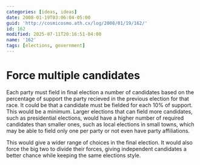```yaml
---
categories: [ideas, ideas]
date: 2008-01-19T03:06:04-05:00
guid: 'http://cosmicosmo.ath.cx/log/2008/01/19/162/'
id: 162
modified: 2025-07-11T20:16:51-04:00
name: '162'
tags: [elections, government]
---
```


Force multiple candidates
=========================

Each party must field in final election a number of candidates based on the percentage of support the party recieved in the previous election for that race.  It could be that a candidate must be fielded for each 10% of support.  This would be a minimum.  Larger elections that can field more candidates, such as presidential elections, would have a higher number of required candidates than smaller ones, such as local elections in small towns, which may be able to field only one per party or not even have party affiliations.

This would give a wider range of choices in the final election.  It would also force the big two to divide their forces, giving independent candidates a better chance while keeping the same elections style.
